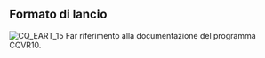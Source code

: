 ## Formato di lancio

![CQ_EART_15](http://doc.smeup.com/immagini/MBDOC_OGG-P_CQVR20/CQ_EART_15.png)
Far riferimento alla documentazione del programma CQVR10.
